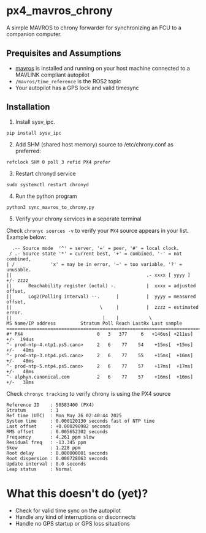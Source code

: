 # px4_mavros_chrony
A simple MAVROS to chrony forwarder for synchronizing an FCU to a companion computer.

## Prequisites and Assumptions
* [mavros](https://github.com/mavlink/mavros) is installed and running on your host machine connected to a MAVLINK compliant autopilot
* `/mavros/time_reference` is the ROS2 topic
* Your autopilot has a GPS lock and valid timesync

## Installation
1. Install sysv_ipc.

```pip install sysv_ipc```

2. Add SHM (shared host memory) source to /etc/chrony.conf as preferred:

```refclock SHM 0 poll 3 refid PX4 prefer```

3. Restart chronyd service

```sudo systemctl restart chronyd```

4. Run the python program 

```python3 sync_mavros_to_chrony.py```

5. Verify your chrony services in a seperate terminal

Check `chronyc sources -v` to verify your `PX4` source appears in your list. Example below:

```
  .-- Source mode  '^' = server, '=' = peer, '#' = local clock.
 / .- Source state '*' = current best, '+' = combined, '-' = not combined,
| /             'x' = may be in error, '~' = too variable, '?' = unusable.
||                                                 .- xxxx [ yyyy ] +/- zzzz
||      Reachability register (octal) -.           |  xxxx = adjusted offset,
||      Log2(Polling interval) --.      |          |  yyyy = measured offset,
||                                \     |          |  zzzz = estimated error.
||                                 |    |           \
MS Name/IP address         Stratum Poll Reach LastRx Last sample               
===============================================================================
#* PX4                           0   3   377     6   +146us[ +211us] +/-  194us
^- prod-ntp-4.ntp1.ps5.cano>     2   6    77    54    +15ms[  +15ms] +/-   48ms
^- prod-ntp-3.ntp4.ps5.cano>     2   6    77    55    +15ms[  +16ms] +/-   48ms
^- prod-ntp-5.ntp4.ps5.cano>     2   6    77    57    +17ms[  +17ms] +/-   48ms
^- alphyn.canonical.com          2   6    77    57    +16ms[  +16ms] +/-   38ms
```

Check `chronyc tracking` to verify chrony is using the PX4 source

```
Reference ID    : 50583400 (PX4)
Stratum         : 1
Ref time (UTC)  : Mon May 26 02:40:44 2025
System time     : 0.000120130 seconds fast of NTP time
Last offset     : +0.000290982 seconds
RMS offset      : 0.005652302 seconds
Frequency       : 4.261 ppm slow
Residual freq   : -13.345 ppm
Skew            : 1.228 ppm
Root delay      : 0.000000001 seconds
Root dispersion : 0.000728063 seconds
Update interval : 8.0 seconds
Leap status     : Normal
```

# What this doesn't do (yet)?
* Check for valid time sync on the autopilot
* Handle any kind of interruptions or disconnects
* Handle no GPS startup or GPS loss situations